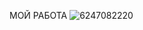 МОЙ РАБОТА
![6247082220](https://github.com/SNOWIK1/laba-20-Efremov/assets/112995250/c7ad9d62-0197-43f6-aae8-e837209309c5)
